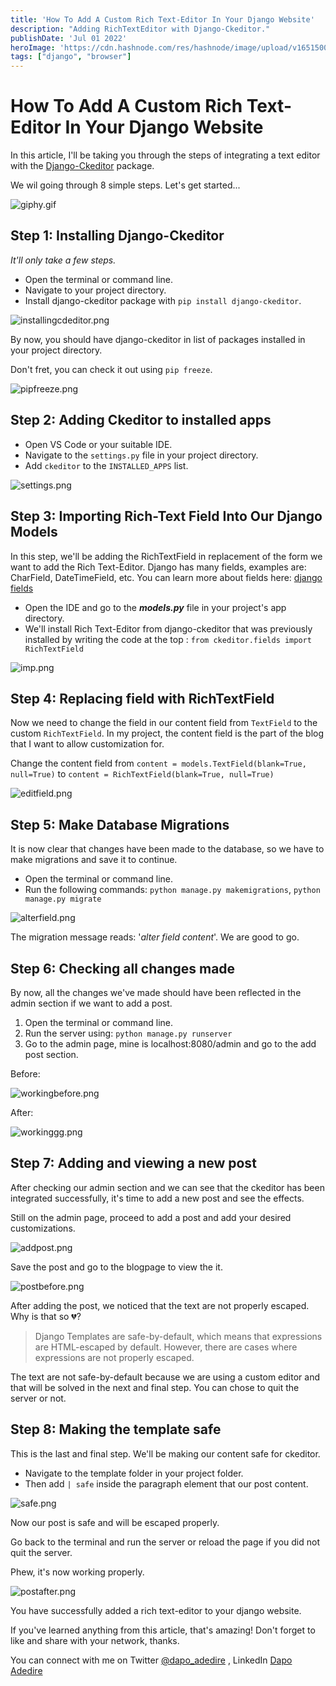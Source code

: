 ```yaml
---
title: 'How To Add A Custom Rich Text-Editor In Your Django Website'
description: "Adding RichTextEditor with Django-Ckeditor."
publishDate: 'Jul 01 2022'
heroImage: 'https://cdn.hashnode.com/res/hashnode/image/upload/v1651500336222/dDJsrzoMj.png?w=1600&h=840&fit=crop&crop=entropy&auto=compress,format&format=webp'
tags: ["django", "browser"]
---
```


# How To Add A Custom Rich Text-Editor In Your Django Website

In this article, I'll be taking you through the steps of integrating a text editor with the [Django-Ckeditor](https://django-ckeditor.readthedocs.io/) package.

We wil going through 8 simple steps.
Let's get started...

![giphy.gif](<https://cdn.hashnode.com/res/hashnode/image/upload/v1651501260170/Hin2tIIKG.gif> )

## Step 1: Installing Django-Ckeditor

*It'll only take a few steps.*

- Open the terminal or command line.
- Navigate to your project directory.
- Install django-ckeditor package with `pip install django-ckeditor`.

![installingcdeditor.png](<https://cdn.hashnode.com/res/hashnode/image/upload/v1651487603635/myMODzNQk.png> )

By now, you should have django-ckeditor in list of packages installed in your project directory.

Don't fret, you can check it out using `pip freeze`.

![pipfreeze.png](<https://cdn.hashnode.com/res/hashnode/image/upload/v1651487832116/DGYVUgsOD.png> )

## Step 2: Adding Ckeditor to installed apps

- Open VS Code or your suitable IDE.
- Navigate to the `settings.py` file in your project directory.
- Add `ckeditor` to the `INSTALLED_APPS` list.

![settings.png](<https://cdn.hashnode.com/res/hashnode/image/upload/v1651491153711/vrSnkYLd6.png> )

## Step 3: Importing Rich-Text Field Into Our Django Models

In this step, we'll be adding the RichTextField in replacement of the form we want to add the Rich Text-Editor. Django has many fields, examples are: CharField, DateTimeField, etc.
You can learn more about fields here:
[django fields](https://docs.djangoproject.com/en/4.0/topics/db/models/#fields)

- Open the IDE and go to the ***models.py*** file in your project's app directory.
- We'll install Rich Text-Editor from django-ckeditor that was previously installed by writing the code at the top : `from ckeditor.fields import RichTextField`

![imp.png](<https://cdn.hashnode.com/res/hashnode/image/upload/v1651503839013/I5hNGusor.png> )

## Step 4: Replacing field with RichTextField

Now we need to change the field in our content field from `TextField` to the custom `RichTextField`.
In my project, the content field is the part of the blog that I want to allow customization for.

Change the content field from `content = models.TextField(blank=True, null=True)` to `content = RichTextField(blank=True, null=True)`

![editfield.png](<https://cdn.hashnode.com/res/hashnode/image/upload/v1651490416536/AYWzlSNqa.png>)

## Step 5: Make Database Migrations

It is now clear that changes have been made to the database, so we have to make migrations and save it to continue.

- Open the terminal or command line.
- Run the following commands:  `python manage.py makemigrations`, `python manage.py migrate`

![alterfield.png](<https://cdn.hashnode.com/res/hashnode/image/upload/v1651490429880/Httb3mg1r.png>)

The migration message reads: '*alter field content*'. We are good to go.

## Step 6: Checking all changes made

By now, all the changes we've made should have been reflected in the admin section if we want to add a post.

1. Open the terminal or command line.
2. Run the server using: `python manage.py runserver`
3. Go to the admin page, mine is localhost:8080/admin and go to the add post section.

Before:

![workingbefore.png](<https://cdn.hashnode.com/res/hashnode/image/upload/v1651492161052/aN3pTgolH.png>)

After:

![workinggg.png](<https://cdn.hashnode.com/res/hashnode/image/upload/v1651492117462/4n4jRjAB0.png> )

## Step 7: Adding and viewing a new post

After checking our admin section and we can see that the ckeditor has been integrated successfully, it's time to add a new post and see the effects.

Still on the admin page, proceed to add a post and add your desired customizations.

![addpost.png](<https://cdn.hashnode.com/res/hashnode/image/upload/v1651493430992/dUYT9ojEL.png> )

Save the post and go to the blogpage to view the it.

![postbefore.png](<https://cdn.hashnode.com/res/hashnode/image/upload/v1651494311446/qbpTA0n8l.png> )

After adding the post, we noticed that the text are not properly escaped. Why is that so 💔?

> Django Templates are safe-by-default, which means that expressions are HTML-escaped by default. However, there are cases where expressions are not properly escaped.

The text are not safe-by-default because we are using a custom editor and that will be solved in the next and final step. You can chose to quit the server or not.

## Step 8: Making the template safe

This is the last and final step. We'll be making our content safe for ckeditor.

- Navigate to the template folder in your project folder.
- Then add `| safe` inside the paragraph element that our post content.

![safe.png](<https://cdn.hashnode.com/res/hashnode/image/upload/v1651501925569/eE68ucIbo.png> )

Now our post is safe and will be escaped properly.

Go back to the terminal and run the server or reload the page if you did not quit the server.

Phew, it's now working properly.

![postafter.png](<https://cdn.hashnode.com/res/hashnode/image/upload/v1651494499491/i4RVWzPiJ.png> )

You have successfully added a rich text-editor to your django website.

If you've learned anything from this article, that's amazing! Don't forget to like and share with your network, thanks.

You can connect with me on Twitter <a href="https://www.twitter.com/dapo_adedire" target="_blank">@dapo_adedire</a>
, LinkedIn <a href="https://www.linkedin.com/in/dapoadedire/" target="_blank">Dapo Adedire</a>
